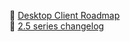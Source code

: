 :crystal_ball: [Desktop Client Roadmap](https://github.com/nextcloud/desktop/wiki/Desktop-Client-Roadmap) <br>
:memo: [2.5 series changelog](https://github.com/nextcloud/desktop/wiki/2.5-series-changelog) <br>